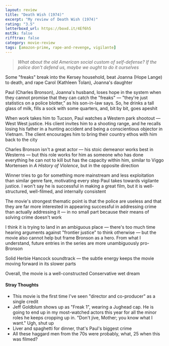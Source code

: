 ```yaml
---
layout: review
title: "Death Wish (1974)"
excerpt: "My review of Death Wish (1974)"
rating: "3.5"
letterboxd_url: https://boxd.it/4Ef6h5
mst3k: false
rifftrax: false
category: movie-review
tags: [amazon-prime, rape-and-revenge, vigilante]
---
```


<blockquote><i>What about the old American social custom of self-defense? If the police don't defend us, maybe we ought to do it ourselves</i></blockquote>Some "freaks" break into the Kersey household, beat Joanna (Hope Lange) to death, and rape Carol (Kathleen Tolan), Joanna's daughter

Paul (Charles Bronson), Joanna's husband, loses hope in the system when they cannot promise that they can catch the "freaks" — "they're just statistics on a police blotter," as his son-in-law says. So, he drinks a tall glass of milk, fills a sock with some quarters, and, bit by bit, goes apeshit

When work takes him to Tucson, Paul watches a Western park shootout — West West justice. His client invites him to a shooting range, and he recalls losing his father in a hunting accident and being a conscientious objector in Vietnam. The client encourages him to bring their country ethos with him back to the city

Charles Bronson isn't a great actor — his stoic demeanor works best in Westerns — but this role works for him as someone who has done everything he can not to kill but has the capacity within him, similar to Viggo Mortensen in <i>A History of Violence</i>, but in the opposite direction

Winner tries to go for something more mainstream and less exploitation than similar genre fare, motivating every step Paul takes towards vigilante justice. I won't say he is successful in making a great film, but it is well-structured, well-filmed, and internally consistent

The movie's strongest thematic point is that the police are useless and that they are far more interested in appearing successful in addressing crime than actually addressing it — in no small part because their means of solving crime doesn't work

I think it is trying to land in an ambiguous place — there's too much time hearing arguments against "frontier justice" to think otherwise — but the movie also cannot help but frame Bronson as a hero. From what I understand, future entries in the series are more unambiguously pro-Bronson

Solid Herbie Hancock soundtrack — the subtle energy keeps the movie moving forward in its slower parts

Overall, the movie is a well-constructed Conservative wet dream

#### Stray Thoughts

- This movie is the first time I've seen "director and co-producer" as a single credit
- Jeff Goldblum shows up as "Freak 1", wearing a Jughead cap. He is going to end up in my most-watched actors this year for all the minor roles he keeps cropping up in. "Don't jive, Mother; you know what I want." Ugh, shut up
- Liver and spaghetti for dinner, that's Paul's biggest crime
- All these haggard men from the 70s were probably, what, 25 when this was filmed?
